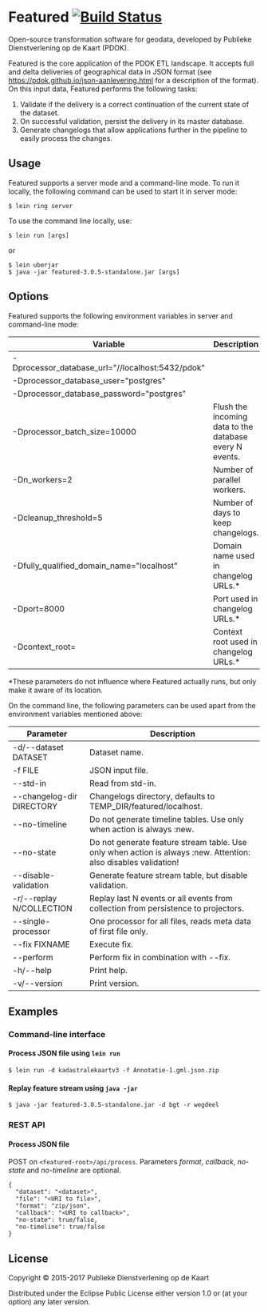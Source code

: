 # Featured [![Build Status](https://travis-ci.org/PDOK/featured.svg?branch=master)](https://travis-ci.org/PDOK/featured)

Open-source transformation software for geodata, developed by Publieke Dienstverlening op de Kaart (PDOK).

Featured is the core application of the PDOK ETL landscape.
It accepts full and delta deliveries of geographical data in JSON format (see
<https://pdok.github.io/json-aanlevering.html> for a description of the format).
On this input data, Featured performs the following tasks:
1. Validate if the delivery is a correct continuation of the current state of the dataset.
2. On successful validation, persist the delivery in its master database.
3. Generate changelogs that allow applications further in the pipeline to easily process the changes.
 
## Usage

Featured supports a server mode and a command-line mode.
To run it locally, the following command can be used to start it in server mode:

    $ lein ring server

To use the command line locally, use:

    $ lein run [args]

or

    $ lein uberjar
    $ java -jar featured-3.0.5-standalone.jar [args]

## Options

Featured supports the following environment variables in server and command-line mode:

| Variable | Description |
|---|---|
| -Dprocessor_database_url="//localhost:5432/pdok" | |
| -Dprocessor_database_user="postgres" | |
| -Dprocessor_database_password="postgres" | |
| -Dprocessor_batch_size=10000 | Flush the incoming data to the database every N events. |
| -Dn_workers=2 | Number of parallel workers. |
| -Dcleanup_threshold=5 | Number of days to keep changelogs. |
| -Dfully_qualified_domain_name="localhost" | Domain name used in changelog URLs.* |
| -Dport=8000 | Port used in changelog URLs.* |
| -Dcontext_root= | Context root used in changelog URLs.* |
    
\*These parameters do not influence where Featured actually runs, but only make it aware of its location.
    
On the command line, the following parameters can be used apart from the environment variables mentioned above:

| Parameter | Description |
|---|---|
| -d/--dataset DATASET | Dataset name. |
| -f FILE | JSON input file. |
| --std-in | Read from std-in. |
| --changelog-dir DIRECTORY | Changelogs directory, defaults to TEMP_DIR/featured/localhost. |
| --no-timeline | Do not generate timeline tables. Use only when action is always :new. |
| --no-state | Do not generate feature stream table. Use only when action is always :new. Attention: also disables validation! |
| --disable-validation | Generate feature stream table, but disable validation. |
| -r/--replay N/COLLECTION | Replay last N events or all events from collection from persistence to projectors. |
| --single-processor | One processor for all files, reads meta data of first file only. |
| --fix FIXNAME | Execute fix. |
| --perform | Perform fix in combination with --fix. |
| -h/--help | Print help. |
| -v/--version | Print version. |

## Examples

### Command-line interface

#### Process JSON file using `lein run`
    $ lein run -d kadastralekaartv3 -f Annotatie-1.gml.json.zip

#### Replay feature stream using `java -jar`
    $ java -jar featured-3.0.5-standalone.jar -d bgt -r wegdeel

### REST API

#### Process JSON file
POST on `<featured-root>/api/process`. Parameters _format_, _callback_, _no-state_ and _no-timeline_ are optional.

    {
      "dataset": "<dataset>",
      "file": "<URI to file>",
      "format": "zip/json",
      "callback": "<URI to callback>",
      "no-state": true/false,
      "no-timeline": true/false
    }

## License

Copyright © 2015-2017 Publieke Dienstverlening op de Kaart

Distributed under the Eclipse Public License either version 1.0 or (at your option) any later version.
